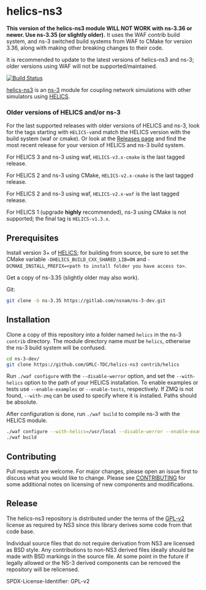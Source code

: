 # helics-ns3

**This version of the helics-ns3 module WILL NOT WORK with ns-3.36 or newer. Use ns-3.35 (or slightly older).**
It uses the WAF contrib build system, and ns-3 switched build systems from WAF to CMake for version 3.36, along with making other breaking changes to their code.

It is recommended to update to the latest versions of helics-ns3 and ns-3; older versions using WAF will not be supported/maintained.

[![Build Status](https://github.com/GMLC-TDC/helics-ns3/actions/workflows/ci.yml/badge.svg?branch=main)](https://github.com/GMLC-TDC/helics-ns3/actions/workflows/ci.yml)

[helics-ns3](https://github.com/GMLC-TDC/helics-ns3) is an [ns-3](https://www.nsnam.org/) module for coupling network simulations with other simulators using [HELICS](https://www.helics.org/).

### Older versions of HELICS and/or ns-3

For the last supported releases with older versions of HELICS and ns-3, look for the tags starting with `HELICS-v`and match the HELICS version with the build system (waf or cmake). Or look at the [Releases page](https://github.com/GMLC-TDC/helics-ns3/releases) and find the most recent release for your version of HELICS and ns-3 build system.

For HELICS 3 and ns-3 using waf, `HELICS-v3.x-cmake` is the last tagged release.

For HELICS 2 and ns-3 using CMake, `HELICS-v2.x-cmake` is the last tagged release.

For HELICS 2 and ns-3 using waf, `HELICS-v2.x-waf` is the last tagged release.

For HELICS 1 (upgrade **highly** recommended), ns-3 using CMake is not supported; the final tag is `HELICS-v1.3.x`.

## Prerequisites

Install version 3+ of [HELICS](https://github.com/GMLC-TDC/HELICS); for building from source, be sure to set the CMake variable `-DHELICS_BUILD_CXX_SHARED_LIB=ON` and `-DCMAKE_INSTALL_PREFIX=<path to install folder you have access to>`.

Get a copy of ns-3.35 (slightly older may also work). 

Git:
```bash
git clone -b ns-3.35 https://gitlab.com/nsnam/ns-3-dev.git
```

## Installation

Clone a copy of this repository into a folder named `helics` in the ns-3 `contrib` directory. The module directory name *must* be `helics`, otherwise the ns-3 build system will be confused.

```bash
cd ns-3-dev/
git clone https://github.com/GMLC-TDC/helics-ns3 contrib/helics
```

Run `./waf configure` with the `--disable-werror` option, and set the `--with-helics` option to the path of your HELICS installation. To enable examples or tests use `--enable-examples` or `--enable-tests`, respectively. If ZMQ is not found, `--with-zmq` can be used to specify where it is installed. Paths should be absolute.

After configuration is done, run `./waf build` to compile ns-3 with the HELICS module.

```bash
./waf configure --with-helics=/usr/local --disable-werror --enable-examples --enable-tests
./waf build
```

## Contributing
Pull requests are welcome. For major changes, please open an issue first to discuss what you would like to change.  Please see [CONTRIBUTING](./CONTRIBUTING.md) for some additional notes on licensing of new components and modifications.  

## Release
The helics-ns3 repository is distributed under the terms of the [GPL-v2](LICENSE) license as required by NS3 since this library derives some code from that code base.

Individual source files that do not require derivation from NS3 are licensed as BSD style.  Any contributions to non-NS3 derived files ideally should be made with BSD markings in the source file.
At some point in the future if legally allowed or the NS-3 derived components can be removed the repository will be relicensed.  

SPDX-License-Identifier: GPL-v2
